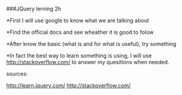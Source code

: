 ###JQuery lerning 2h

*First I will use google to know what we are talking about

*Find the official docs and see wheather it is good to folow

*After know the basic (what is and for what is useful), try something

*In fact the best way to learn something is using, I will use http://stackoverflow.com/ to answer my quesitions when needed.


sources:

http://learn.jquery.com/
http://stackoverflow.com/
